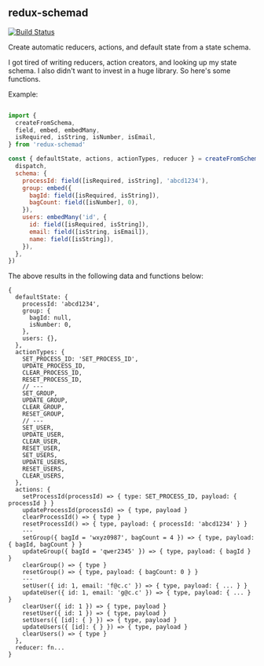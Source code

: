 
redux-schemad
-------------

[![Build Status](https://img.shields.io/travis/heiskr/redux-schemad.svg?style=flat)](https://travis-ci.org/heiskr/redux-schemad)

Create automatic reducers, actions, and default state from a state schema.

I got tired of writing reducers, action creators, and looking up my state schema. I also didn't want to invest in a huge library. So here's some functions.

Example:

```javascript

import {
  createFromSchema,
  field, embed, embedMany,
  isRequired, isString, isNumber, isEmail,
} from 'redux-schemad'

const { defaultState, actions, actionTypes, reducer } = createFromSchema({
  dispatch,
  schema: {
    processId: field([isRequired, isString], 'abcd1234'),
    group: embed({
      bagId: field([isRequired, isString]),
      bagCount: field([isNumber], 0),
    }),
    users: embedMany('id', {
      id: field([isRequired, isString]),
      email: field([isString, isEmail]),
      name: field([isString]),
    }),
  },
})
```

The above results in the following data and functions below:

```
{
  defaultState: {
    processId: 'abcd1234',
    group: {
      bagId: null,
      isNumber: 0,
    },
    users: {},
  },
  actionTypes: {
    SET_PROCESS_ID: 'SET_PROCESS_ID',
    UPDATE_PROCESS_ID,
    CLEAR_PROCESS_ID,
    RESET_PROCESS_ID,
    // ---
    SET_GROUP,
    UPDATE_GROUP,
    CLEAR_GROUP,
    RESET_GROUP,
    // ---
    SET_USER,
    UPDATE_USER,
    CLEAR_USER,
    RESET_USER,
    SET_USERS,
    UPDATE_USERS,
    RESET_USERS,
    CLEAR_USERS,
  },
  actions: {
    setProcessId(processId) => { type: SET_PROCESS_ID, payload: { processId } }
    updateProcessId(processId) => { type, payload }
    clearProcessId() => { type }
    resetProcessId() => { type, payload: { processId: 'abcd1234' } }
    ---
    setGroup({ bagId = 'wxyz0987', bagCount = 4 }) => { type, payload: { bagId, bagCount } }
    updateGroup({ bagId = 'qwer2345' }) => { type, payload: { bagId } }
    clearGroup() => { type }
    resetGroup() => { type, payload: { bagCount: 0 } }
    ---
    setUser({ id: 1, email: 'f@c.c' }) => { type, payload: { ... } }
    updateUser({ id: 1, email: 'g@c.c' }) => { type, payload: { ... } }
    clearUser({ id: 1 }) => { type, payload }
    resetUser({ id: 1 }) => { type, payload }
    setUsers({ [id]: { } }) => { type, payload }
    updateUsers({ [id]: { } }) => { type, payload }
    clearUsers() => { type }
  },
  reducer: fn...
}

```
